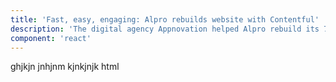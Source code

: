 ```yaml
---
title: 'Fast, easy, engaging: Alpro rebuilds website with Contentful'
description: 'The digital agency Appnovation helped Alpro rebuild its 7-year-old website that reaches nearly 40 global markets, and did it in less than six months. Now it runs faster, engages more customers and reflects Alpro’s personality.'
component: 'react'
---
```

ghjkjn
jnhjnm
kjnkjnjk
html
